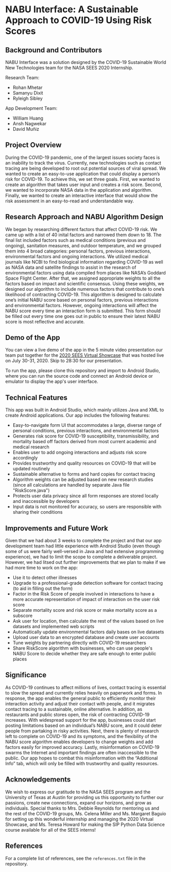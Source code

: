 # NABU Interface: A Sustainable Approach to COVID-19 Using Risk Scores 
## Background and Contributors
NABU Interface was a solution designed by the COVID-19 Sustainable World New Technologies team for the NASA SEES 2020 Internship.

Research Team:
* Rohan Mhetar
* Samanyu Dixit
* Ryleigh Sibley

App Development Team:
* William Huang
* Ansh Nagwekar
* David Muñiz

## Project Overview
During the COVID-19 pandemic, one of the largest issues society faces is an inability to track the virus. Currently, new technologies such as contact tracing are being developed to root out potential sources of viral spread. We wanted to create an easy-to-use application that could display a person’s risk for COVID-19. To achieve this, we set three goals. First, we wanted to create an algorithm that takes user input and creates a risk score. Second, we wanted to incorporate NASA data in the application and algorithm. Finally, we wanted to create an interactive interface that would show the risk assessment in an easy-to-read and understandable way. 

## Research Approach and NABU Algorithm Design
We began by researching different factors that affect COVID-19 risk. We came up with a list of 40 inital factors and narrowed them down to 18. The final list included factors such as medical conditions (previous and ongoing), sanitation measures, and outdoor temperature, and we grouped them into 4 broad categories: personal factors, previous interactions, environmental factors and ongoing interactions. We utilized medical journals like NCBI to find biological information regarding COVID-19 as well as NASA data and satellite findings to assist in the research of environmental factors using data compiled from places like NASA’s Goddard Space Flight Center. After that, we assigned appropriate weights to all the factors based on impact and scientific consensus. Using these weights, we designed our algorithm to include numerous factors that contribute to one’s likelihood of contracting COVID-19. This algorithm is designed to calculate one’s initial NABU score based on personal factors, previous interactions and environmental factors. However, ongoing interactions will affect the NABU score every time an interaction form is submitted. This form should be filled out every time one goes out in public to ensure their latest NABU score is most reflective and accurate.

## Demo of the App
You can view a live demo of the app in the 5 minute video presentation our team put together for the [2020 SEES Virtual Showcase](https://www.youtube.com/watch?v=Yhn5nuYMDH4) that was hosted live on July 30-31, 2020. Skip to 28:30 for our presentation.

To run the app, please clone this repository and import to Android Studio, where you can run the source code and connect an Android device or emulator to display the app's user interface.

## Technical Features
This app was built in Android Studio, which mainly utilizes Java and XML to create Android applications. Our app includes the following features:
* Easy-to-navigate form UI that accommodates a large, diverse range of personal conditions, previous interactions, and environmental factors
* Generates risk score for COVID-19 susceptibility, transmissibility, and mortality based off factors derived from most current academic and medical research
* Enables user to add ongoing interactions and adjusts risk score accordingly
* Provides trustworthy and quality resources on COVID-19 that will be updated routinely
* Sustainable alternative to forms and hard copies for contact tracing
* Algorithm weights can be adjusted based on new research studies (since all calculations are handled by separate Java file "RiskScore.java")
* Protects user data privacy since all form responses are stored locally and inaccessible by developers
* Input data is not monitored for accuracy, so users are responsible with sharing their conditions


## Improvements and Future Work
Given that we had about 3 weeks to complete the project and that our app development team had little experience with Android Studio (even though some of us were fairly well-versed in Java and had extensive programming experience), we had to limit the scope to complete a deliverable project. However, we had litsed out further improvements that we plan to make if we had more time to work on the app:
* Use it to detect other illnesses 
* Upgrade to a professional-grade detection software for contact tracing (to aid in filling out the form)
* Factor in the Risk Score of people involved in interactions to have a more accurate representation of impact of interaction on the user risk score
* Separate mortality score and risk score or make mortality score as a subscore
* Ask user for location, then calculate the rest of the values based on live datasets and implemented web scripts
* Automatically update environmental factors daily bases on live datasets
* Upload user data to an encrypted database and create user accounts
* Tune weights by partnering directly with COVID-19 researchers
* Share RiskScore algorithm with businesses, who can use people's NABU Score to decide whether they are safe enough to enter public places

## Significance
As COVID-19 continues to affect millions of lives, contact tracing is essential to slow the spread and currently relies heavily on paperwork and forms. In response, the app enables the general public to efficiently monitor their interaction activity and adjust their contact with people, and it migrates contact tracing to a sustainable, online alternative. In addition, as restaurants and public stores open, the risk of contracting COVID-19 increases. With widespread support for the app, businesses could start posting limitations based on an individual’s NABU score, and it could deter people from partaking in risky activities. Next, there is plenty of research left to complete on COVID-19 and its symptoms, and the flexibility of the NABU score algorithm enables developers to change weights and add factors easily for improved accuracy. Lastly, misinformation on COVID-19 swarms the Internet and important findings are often inaccessible to the public. Our app hopes to combat this misinformation with the “Additional Info” tab, which will only be filled with trustworthy and quality resources.

## Acknowledgements
We wish to express our gratitude to the NASA SEES program and the University of Texas at Austin for providing us this opportunity to further our passions, create new connections, expand our horizons, and grow as individuals. Special thanks to Mrs. Debbie Reynolds for mentoring us and the rest of the COVID-19 groups, Ms. Celena Miller and Ms. Margaret Baguio for setting up this wonderful internship and managing the 2020 Virtual Showcase, and Ms. Teresa Howard for making the SIP Python Data Science course available for all of the SEES interns!

## References
For a complete list of references, see the `references.txt` file in the repository.
